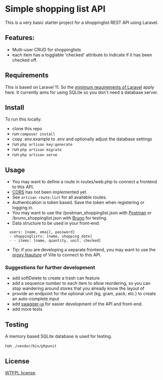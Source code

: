 # Simple shopping list API

This is a very basic starter project for a shoppinglist REST API using Laravel. 

## Features: 
  - Multi-user CRUD for shoppinglists
  - each item has a togglable 'checked' attribute to indicate if it has been checked off.

## Requirements

This is based on Laravel 11. So the [minimum requirements of Laravel](https://laravel.com/docs/11.x/deployment#server-requirements) apply here. It currently aims for using SQLite so you don't need a database server.

## Install
To run this locally:
 - clone this repo 
 - run 
   ```composer install```
- copy .env.example to .env and optionally adjust the database settings
 - run 
   ```php artisan key:generate```
 - run 
   ```php artisan migrate```
 - run 
   ```php artisan serve```

## Usage
 - You may want to define a route in routes/web.php to connect a frontend to this API.
 - [CORS](https://laravel.com/docs/11.x/routing#cors) has not been implemented yet.
 - See ```artisan route:list``` for all available routes.
 - Authentication is token based. Save the token when registering or logging in. 
 - You may want to use the /postman_shoppinglist.json with [Postman](https://www.postman.com) or /bruno_shoppinglist.json with [Bruno](https://www.usebruno.com) for testing. 
 - Data structure to be used in your front-end: 
  ```
    users: [name, email, password]
    - shoppinglists: [name, shopping_date]
    - - items: [name, quantity, unit, checked]
  ```
 - Tip: if you are developing a separate frontend, you may want to use the [proxy feauture](https://vitejs.dev/config/server-options#server-proxy) of Vite to connect to this API. 

### Suggestions for further development
 - add softDelete to create a trash can feature 
 - add a sequence number to each item to allow reordering, so you can stop wandering around stores that you already know the layout of 
 - provide an endpoint for the optional unit (kg, gram, pack, etc.) to create an auto-complete input 
 - add [swagger-ui](https://swagger.io/tools/swagger-ui/) for easier development of the API and front-end.
 - add more tests

## Testing
A memory based SQLite database is used for testing.

run ```./vendor/bin/phpunit```


## License
[WTFPL license](https://en.wikipedia.org/wiki/WTFPL).
